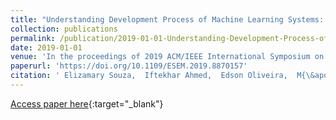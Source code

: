 ```yaml
---
title: "Understanding Development Process of Machine Learning Systems: Challenges and Solutions"
collection: publications
permalink: /publication/2019-01-01-Understanding-Development-Process-of-Machine-Learning-Systems-Challenges-and-Solutions
date: 2019-01-01
venue: 'In the proceedings of 2019 ACM/IEEE International Symposium on Empirical Software Engineering and Measurement, ESEM 2019, Porto de Galinhas, Recife, Brazil, September 19-20, 2019'
paperurl: 'https://doi.org/10.1109/ESEM.2019.8870157'
citation: ' Elizamary Souza,  Iftekhar Ahmed,  Edson Oliveira,  M{\&apos;{a}}rcio Palheta,  Igor Steinmacher,  Tayana Conte, &quot;Understanding Development Process of Machine Learning Systems: Challenges and Solutions.&quot; In the proceedings of 2019 ACM/IEEE International Symposium on Empirical Software Engineering and Measurement, ESEM 2019, Porto de Galinhas, Recife, Brazil, September 19-20, 2019, 2019.'
---
```

[Access paper here](https://doi.org/10.1109/ESEM.2019.8870157){:target="_blank"}
